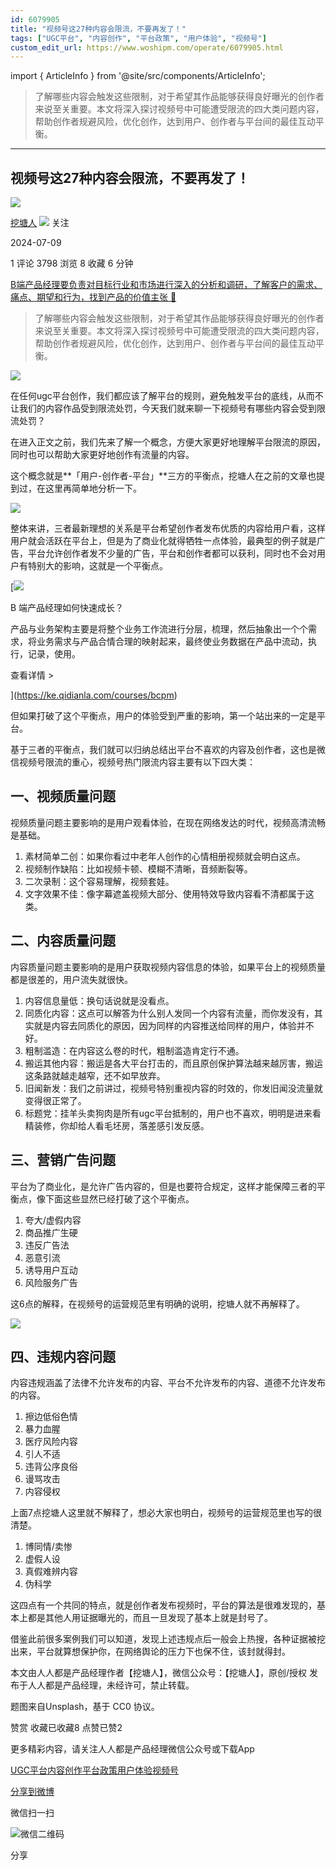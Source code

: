```yaml
---
id: 6079905
title: "视频号这27种内容会限流，不要再发了！"
tags: ["UGC平台", "内容创作", "平台政策", "用户体验", "视频号"]
custom_edit_url: https://www.woshipm.com/operate/6079905.html
---
```

import { ArticleInfo } from '@site/src/components/ArticleInfo';

<ArticleInfo
    author="挖塘人"
    authorLink="https://www.woshipm.com/u/138258"
    published="2024-07-09"
    views={3798}
    comments={1}
    collects={8}
/>

> 了解哪些内容会触发这些限制，对于希望其作品能够获得良好曝光的创作者来说至关重要。本文将深入探讨视频号中可能遭受限流的四大类问题内容，帮助创作者规避风险，优化创作，达到用户、创作者与平台间的最佳互动平衡。

---

## 视频号这27种内容会限流，不要再发了！

[![](https://static.woshipm.com/APP_U_202203_20220311165923_4751.jpeg?imageView2/1/w/72/h/72/q/100)](https://www.woshipm.com/u/138258)

[挖塘人](https://www.woshipm.com/u/138258) ![](https://static.woshipm.com/tag/1121_1@2x.png) 关注

2024-07-09

1 评论 3798 浏览 8 收藏 6 分钟

[B端产品经理要负责对目标行业和市场进行深入的分析和调研，了解客户的需求、痛点、期望和行为，找到产品的价值主张 🔗](https://ke.qidianla.com/courses/bcpm)

> 了解哪些内容会触发这些限制，对于希望其作品能够获得良好曝光的创作者来说至关重要。本文将深入探讨视频号中可能遭受限流的四大类问题内容，帮助创作者规避风险，优化创作，达到用户、创作者与平台间的最佳互动平衡。

![](https://image.woshipm.com/2024/07/09/ab881334-3de2-11ef-90af-00163e142b65.png)

在任何ugc平台创作，我们都应该了解平台的规则，避免触发平台的底线，从而不让我们的内容作品受到限流处罚，今天我们就来聊一下视频号有哪些内容会受到限流处罚？

在进入正文之前，我们先来了解一个概念，方便大家更好地理解平台限流的原因，同时也可以帮助大家更好地创作有流量的内容。

这个概念就是**「用户-创作者-平台」**三方的平衡点，挖塘人在之前的文章也提到过，在这里再简单地分析一下。

![](https://image.woshipm.com/2024/07/08/00f051ea-3d40-11ef-a88c-00163e142b65.png)

整体来讲，三者最新理想的关系是平台希望创作者发布优质的内容给用户看，这样用户就会活跃在平台上，但是为了商业化就得牺牲一点体验，最典型的例子就是广告，平台允许创作者发不少量的广告，平台和创作者都可以获利，同时也不会对用户有特别大的影响，这就是一个平衡点。

[![](https://image.woshipm.com/2023/08/02/a53a469e-30e3-11ee-88e7-00163e0b5ff3.png)

B 端产品经理如何快速成长？

产品与业务架构主要是将整个业务工作流进行分层，梳理，然后抽象出一个个需求，将业务需求与产品合情合理的映射起来，最终使业务数据在产品中流动，执行，记录，使用。

查看详情 >

](https://ke.qidianla.com/courses/bcpm)

但如果打破了这个平衡点，用户的体验受到严重的影响，第一个站出来的一定是平台。

基于三者的平衡点，我们就可以归纳总结出平台不喜欢的内容及创作者，这也是微信视频号限流的重心，视频号热门限流内容主要有以下四大类：

## 一、视频质量问题

视频质量问题主要影响的是用户观看体验，在现在网络发达的时代，视频高清流畅是基础。

1.  素材简单二创：如果你看过中老年人创作的心情相册视频就会明白这点。
2.  视频制作缺陷：比如视频卡顿、模糊不清晰，音频断裂等。
3.  二次录制：这个容易理解，视频套娃。
4.  文字效果不佳：像字幕遮盖视频大部分、使用特效导致内容看不清都属于这类。

## 二、内容质量问题

内容质量问题主要影响的是用户获取视频内容信息的体验，如果平台上的视频质量都是很差的，用户流失就很快。

1.  内容信息量低：换句话说就是没看点。
2.  同质化内容：这点可以解答为什么别人发同一个内容有流量，而你发没有，其实就是内容去同质化的原因，因为同样的内容推送给同样的用户，体验并不好。
3.  粗制滥造：在内容这么卷的时代，粗制滥造肯定行不通。
4.  搬运其他内容：搬运是各大平台打击的，而且原创保护算法越来越厉害，搬运这条路就越走越窄，还不如早放弃。
5.  旧闻新发：我们之前讲过，视频号特别重视内容的时效的，你发旧闻没流量就变得很正常了。
6.  标题党：挂羊头卖狗肉是所有ugc平台抵制的，用户也不喜欢，明明是进来看精装修，你却给人看毛坯房，落差感引发反感。

## 三、营销广告问题

平台为了商业化，是允许广告内容的，但是也要符合规定，这样才能保障三者的平衡点，像下面这些显然已经打破了这个平衡点。

1.  夸大/虚假内容
2.  商品推广生硬
3.  违反广告法
4.  恶意引流
5.  诱导用户互动
6.  风险服务广告

这6点的解释，在视频号的运营规范里有明确的说明，挖塘人就不再解释了。

![](https://image.woshipm.com/2024/07/08/0192963a-3d40-11ef-a88c-00163e142b65.png)

## 四、违规内容问题

内容违规涵盖了法律不允许发布的内容、平台不允许发布的内容、道德不允许发布的内容。

1.  擦边低俗色情
2.  暴力血腥
3.  医疗风险内容
4.  引人不适
5.  违背公序良俗
6.  谩骂攻击
7.  内容侵权

上面7点挖塘人这里就不解释了，想必大家也明白，视频号的运营规范里也写的很清楚。

1.  博同情/卖惨
2.  虚假人设
3.  真假难辨内容
4.  伪科学

这四点有一个共同的特点，就是创作者发布视频时，平台的算法是很难发现的，基本上都是其他人用证据曝光的，而且一旦发现了基本上就是封号了。

借鉴此前很多案例我们可以知道，发现上述违规点后一般会上热搜，各种证据被挖出来，平台就算想保护你，在网络舆论的压力下也保不住，该封就得封。

本文由人人都是产品经理作者【挖塘人】，微信公众号：【挖塘人】，原创/授权 发布于人人都是产品经理，未经许可，禁止转载。

题图来自Unsplash，基于 CC0 协议。

赞赏 收藏已收藏8 点赞已赞2

更多精彩内容，请关注人人都是产品经理微信公众号或下载App

[UGC平台](https://www.woshipm.com/tag/ugc%e5%b9%b3%e5%8f%b0)[内容创作](https://www.woshipm.com/tag/%e5%86%85%e5%ae%b9%e5%88%9b%e4%bd%9c)[平台政策](https://www.woshipm.com/tag/%e5%b9%b3%e5%8f%b0%e6%94%bf%e7%ad%96)[用户体验](https://www.woshipm.com/tag/ue)[视频号](https://www.woshipm.com/tag/%e8%a7%86%e9%a2%91%e5%8f%b7)

[分享到微博](https://service.weibo.com/share/share.php?appkey=2775287854&title=视频号这27种内容会限流，不要再发了！&url=https://www.woshipm.com/operate/6079905.html&pic=https://image.woshipm.com/2024/07/09/ab881334-3de2-11ef-90af-00163e142b65.png)

微信扫一扫

![微信二维码](https://api.pwmqr.com/qrcode/create/?url=https://www.woshipm.com/operate/6079905.html)

分享